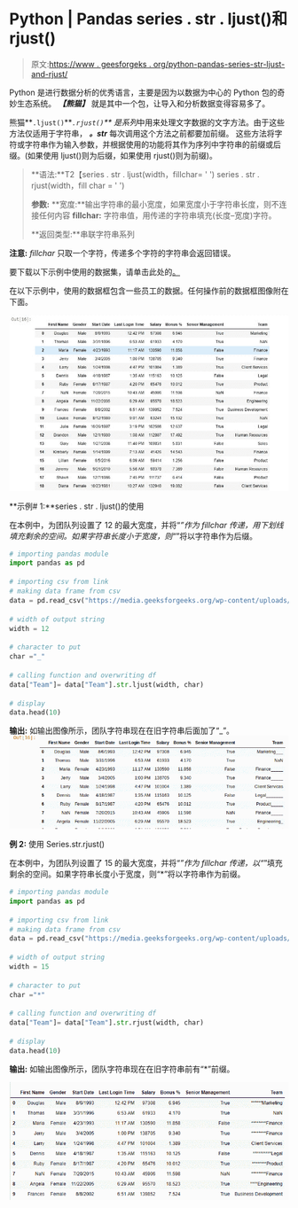 # Python | Pandas series . str . ljust()和 rjust()

> 原文:[https://www . geesforgeks . org/python-pandas-series-str-ljust-and-rjust/](https://www.geeksforgeeks.org/python-pandas-series-str-ljust-and-rjust/)

Python 是进行数据分析的优秀语言，主要是因为以数据为中心的 Python 包的奇妙生态系统。 ***【熊猫】*** 就是其中一个包，让导入和分析数据变得容易多了。

熊猫**`.ljust()`****`.rjust()`** 是*系列*中用来处理文字数据的文字方法。由于这些方法仅适用于字符串， ***。str*** 每次调用这个方法之前都要加前缀。
这些方法将字符或字符串作为输入参数，并根据使用的功能将其作为序列中字符串的前缀或后缀。(如果使用 ljust()则为后缀，如果使用 rjust()则为前缀)。

> **语法:**T2【series . str . ljust(width，fillchar= ' ')
> series . str . rjust(width，fill char = ' ')
> 
> **参数:**
> **宽度:**输出字符串的最小宽度，如果宽度小于字符串长度，则不连接任何内容
> **fillchar:** 字符串值，用传递的字符串填充(长度–宽度)字符。
> 
> **返回类型:**串联字符串系列

**注意:** *fillchar* 只取一个字符，传递多个字符的字符串会返回错误。

要下载以下示例中使用的数据集，请单击此处的[。](https://media.geeksforgeeks.org/wp-content/uploads/employees.csv)

在以下示例中，使用的数据框包含一些员工的数据。任何操作前的数据框图像附在下面。

![](img/aa19a387661521c5966c77c214eb5188.png)

**示例# 1:**series . str . ljust()的使用

在本例中，为团队列设置了 12 的最大宽度，并将“_”作为 fillchar 传递，用下划线填充剩余的空间。如果字符串长度小于宽度，则“_”将以字符串作为后缀。

```py
# importing pandas module
import pandas as pd

# importing csv from link
# making data frame from csv
data = pd.read_csv("https://media.geeksforgeeks.org/wp-content/uploads/employees.csv")

# width of output string
width = 12

# character to put 
char ="_"

# calling function and overwriting df
data["Team"]= data["Team"].str.ljust(width, char)

# display
data.head(10)
```

**输出:**
如输出图像所示，团队字符串现在在旧字符串后面加了“_”。
![](img/8863791f20928b8f516ddce85fbd1fdc.png)

**例 2:** 使用 Series.str.rjust()

在本例中，为团队列设置了 15 的最大宽度，并将“*”作为 fillchar 传递，以“*”填充剩余的空间。如果字符串长度小于宽度，则“*”将以字符串作为前缀。

```py
# importing pandas module
import pandas as pd

# importing csv from link
# making data frame from csv
data = pd.read_csv("https://media.geeksforgeeks.org/wp-content/uploads/employees.csv")

# width of output string
width = 15

# character to put 
char ="*"

# calling function and overwriting df
data["Team"]= data["Team"].str.rjust(width, char)

# display
data.head(10)
```

**输出:**
如输出图像所示，团队字符串现在在旧字符串前有“*”前缀。

![](img/b7fb0d36adfece7ea5ea1b7953ecec86.png)